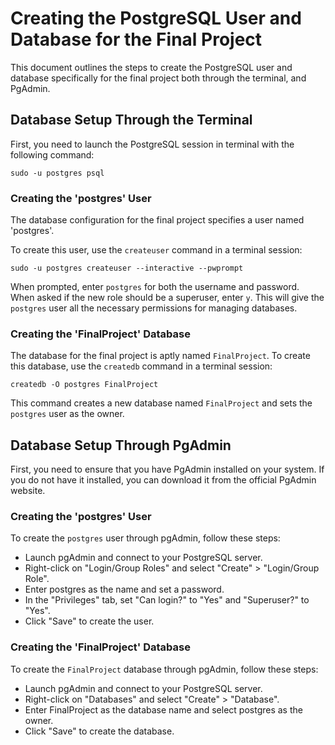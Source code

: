 # Creating the PostgreSQL User and Database for the Final Project

This document outlines the steps to create the PostgreSQL user and database specifically for the final project both through the terminal, and PgAdmin.

## Database Setup Through the Terminal

First, you need to launch the PostgreSQL session in terminal with the following command:

```
sudo -u postgres psql
```

### Creating the 'postgres' User

The database configuration for the final project specifies a user named 'postgres'.

To create this user, use the `createuser` command in a terminal session:

```
sudo -u postgres createuser --interactive --pwprompt
```

When prompted, enter `postgres` for both the username and password. When asked if the new role should be a superuser, enter `y`. This will give the `postgres` user all the necessary permissions for managing databases.

### Creating the 'FinalProject' Database

The database for the final project is aptly named `FinalProject`. To create this database, use the `createdb` command in a terminal session:

```
createdb -O postgres FinalProject
```

This command creates a new database named `FinalProject` and sets the `postgres` user as the owner.

## Database Setup Through PgAdmin

First, you need to ensure that you have PgAdmin installed on your system. If you do not have it installed, you can download it from the official PgAdmin website.

### Creating the 'postgres' User

To create the `postgres` user through pgAdmin, follow these steps:

- Launch pgAdmin and connect to your PostgreSQL server.
- Right-click on "Login/Group Roles" and select "Create" > "Login/Group Role".
- Enter postgres as the name and set a password.
- In the "Privileges" tab, set "Can login?" to "Yes" and "Superuser?" to "Yes".
- Click "Save" to create the user.

### Creating the 'FinalProject' Database

To create the `FinalProject` database through pgAdmin, follow these steps:

- Launch pgAdmin and connect to your PostgreSQL server.
- Right-click on "Databases" and select "Create" > "Database".
- Enter FinalProject as the database name and select postgres as the owner.
- Click "Save" to create the database.
